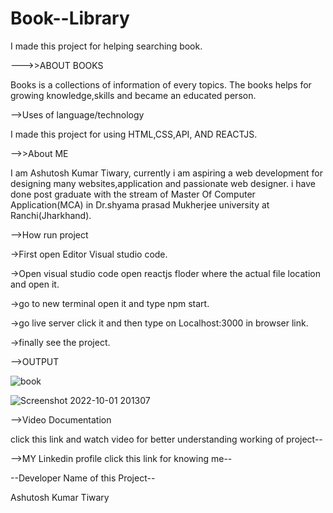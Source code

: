 # Book--Library
I made this project for helping searching book.

--->>ABOUT BOOKS

Books is a collections of information of every topics. The books helps for growing knowledge,skills and became an educated  person. 

-->Uses of language/technology

I made this project for using HTML,CSS,API, AND REACTJS.

-->>About ME

I am Ashutosh Kumar Tiwary, currently i am aspiring a web development for designing many websites,application and passionate web designer.
i have done post graduate with the stream of Master Of Computer Application(MCA) in Dr.shyama prasad Mukherjee university at Ranchi(Jharkhand).

-->How run project

->First open Editor Visual studio code.

->Open visual studio code open reactjs floder where the actual file location and open it.

->go to new terminal open it and type npm start.

->go live server click it and then type on Localhost:3000 in browser link.

->finally see the project.

-->OUTPUT

![book ](https://user-images.githubusercontent.com/108295187/193417293-be234e76-88b3-456c-98cb-644105227c6f.png)

![Screenshot 2022-10-01 201307](https://user-images.githubusercontent.com/108295187/193417313-fba0046f-1dc1-46f3-b4cf-757d6cb6840a.png)

-->Video Documentation

click this link and watch video for better understanding working of project--

-->MY Linkedin profile
click this link for knowing me--

--Developer Name of this Project--

Ashutosh Kumar Tiwary

